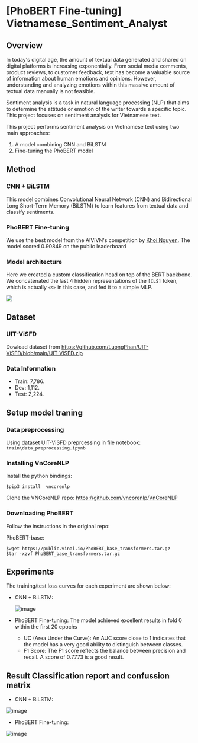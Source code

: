 # [PhoBERT Fine-tuning] Vietnamese_Sentiment_Analyst

## Overview
In today's digital age, the amount of textual data generated and shared on digital platforms is increasing exponentially. From social media comments, product reviews, to customer feedback, text has become a valuable source of information about human emotions and opinions. However, understanding and analyzing emotions within this massive amount of textual data manually is not feasible.

Sentiment analysis is a task in natural language processing (NLP) that aims to determine the attitude or emotion of the writer towards a specific topic. This project focuses on sentiment analysis for Vietnamese text.

This project performs sentiment analysis on Vietnamese text using two main approaches:

1. A model combining CNN and BiLSTM
2. Fine-tuning the PhoBERT model

## Method
### CNN + BiLSTM
This model combines Convolutional Neural Network (CNN) and Bidirectional Long Short-Term Memory (BiLSTM) to learn features from textual data and classify sentiments.

### PhoBERT Fine-tuning
We use the best model from the AIViVN's competition by [Khoi Nguyen](https://github.com/suicao). The model scored 0.90849 on the public leaderboard

### Model architecture
Here we created a custom classification head on top of the BERT backbone. We concatenated the last 4 hidden representations of the ```[CLS]``` token, which is actually ```<s>``` in this case, and fed it to a simple MLP.

![](https://i.imgur.com/1bYD5dq.png)
## Dataset
### UIT-ViSFD
Dowload dataset from https://github.com/LuongPhan/UIT-ViSFD/blob/main/UIT-ViSFD.zip

### Data Information
- Train: 7,786.
- Dev: 1,112.
- Test: 2,224.

## Setup model traning

### Data preprocessing
Using dataset UIT-ViSFD preprcessing in file notebook:
```train\data_preprocessing.ipynb```

### Installing VnCoreNLP

Install the python bindings:

```$pip3 install  vncorenlp```

Clone the VNCoreNLP repo: https://github.com/vncorenlp/VnCoreNLP

### Downloading PhoBERT 

Follow the instructions in the original repo:

PhoBERT-base:

```
$wget https://public.vinai.io/PhoBERT_base_transformers.tar.gz
$tar -xzvf PhoBERT_base_transformers.tar.gz
```
## Experiments
The training/test loss curves for each experiment are shown below:
- CNN + BiLSTM:
  
  ![image](https://github.com/user-attachments/assets/098f7be9-c740-4b27-a074-15e14bf2b92c)
- PhoBERT Fine-tuning: The model achieved excellent results in fold 0 within the first 20 epochs
  - UC (Area Under the Curve): An AUC score close to 1 indicates that the model has a very good ability to distinguish between classes.
  - F1 Score: The F1 score reflects the balance between precision and recall. A score of 0.7773 is a good result.

## Result Classification report and confussion matrix
- CNN + BiLSTM:

![image](https://github.com/user-attachments/assets/b0c19fd4-d060-4e52-940a-e122d0fd8560)

- PhoBERT Fine-tuning:

![image](https://github.com/user-attachments/assets/5ef00bf4-2c82-4773-a6be-86974b9eb08e)



  
